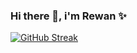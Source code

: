 ### Hi there 👋, i'm Rewan ✨

<!--

Here are some ideas to get you started:

- 🔭 I’m currently working on ...
- 🌱 I’m currently learning ...
- 👯 I’m looking to collaborate on ...
- 🤔 I’m looking for help with ...
- 💬 Ask me about ...
- 📫 How to reach me: ...
- 😄 Pronouns: ...
- ⚡ Fun fact: ...


-->
[![GitHub Streak](http://github-readme-streak-stats.herokuapp.com?user=Rewan-Adel&theme=light)](https://git.io/streak-stats)
